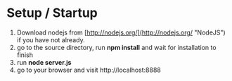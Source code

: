 Setup / Startup
===============
1. Download nodejs from [http://nodejs.org/](http://nodejs.org/ "NodeJS") if you have not already.
2. go to the source directory, run **npm install** and wait for installation to finish
3. run **node server.js**
4. go to your browser and visit http://localhost:8888